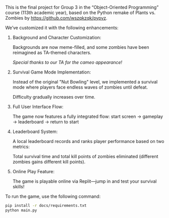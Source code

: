 This is the final project for Group 3 in the “Object-Oriented Programming” course (113th academic year), based on the Python remake of Plants vs. Zombies by https://github.com/wszqkzqk/pypvz. 

We’ve customized it with the following enhancements:

 1. Background and Character Customization:
 
    Backgrounds are now meme-filled, and some zombies have been reimagined as TA-themed characters.

    *Special thanks to our TA for the cameo appearance!*

 2. Survival Game Mode Implementation:
 
    Instead of the original "Nut Bowling" level, we implemented a survival mode where players face endless waves of zombies until defeat. 
    
    Difficulty gradually increases over time.

 3. Full User Interface Flow:
 
    The game now features a fully integrated flow: start screen → gameplay → leaderboard → return to start

 4. Leaderboard System:
 
    A local leaderboard records and ranks player performance based on two metrics:

    Total survival time and total kill points of zombies eliminated (different zombies gains different kill points).

 5. Online Play Feature:
 
    The game is playable online via Replit—jump in and test your survival skills!

To run the game, use the following command:
```bash
pip install -r docs/requirements.txt
python main.py
```





